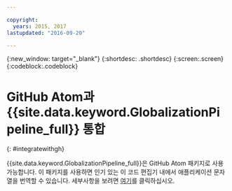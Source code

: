 ```yaml
---

copyright:
  years: 2015, 2017
lastupdated: "2016-09-20"

---
```


{:new_window: target="_blank"}
{:shortdesc: .shortdesc}
{:screen:.screen}
{:codeblock:.codeblock}

# GitHub Atom과 {{site.data.keyword.GlobalizationPipeline_full}} 통합
{: #integratewithgh}


{{site.data.keyword.GlobalizationPipeline_full}}은 GitHub Atom 패키지로 사용 가능합니다. 이 패키지를 사용하면 인기 있는 이 코드 편집기 내에서 애플리케이션 문자열을 번역할 수 있습니다. 세부사항을 보려면 [여기](https://atom.io/packages/gp-atom)를 클릭하십시오.
